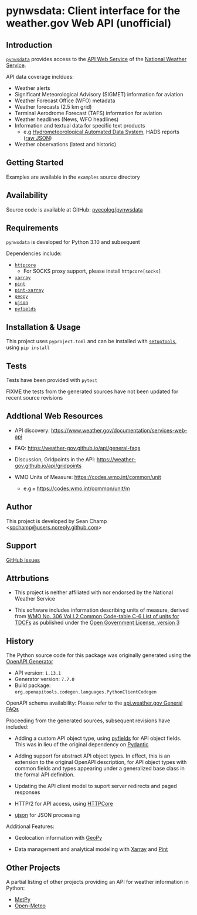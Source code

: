 # pynwsdata: Client interface for the weather.gov Web API (unofficial)

## Introduction

[`pynwsdata`][gh] provides access to the [API Web Service][api] of the
[National Weather Service][nws].

API data coverage incldues:
- Weather alerts
- Significant Meteorological Advisory (SIGMET) information for aviation
- Weather Forecast Office (WFO) metadata
- Weather forecasts (2.5 km grid)
- Terminal Aerodrome Forecast (TAFS) information for aviation
- Weather headlines (News, WFO headlines)
- Information and textual data for specific text products
  - e.g [Hydrometeorological Automated Data System][hads], HADS reports ([raw JSON][hads-json])
- Weather observations (latest and historic)

## Getting Started

Examples are available in the `examples` source directory

## Availability

Source code is available at GitHub: [pyecolog/pynwsdata][gh]

## Requirements

`pynwsdata` is developed for Python 3.10 and subsequent

Dependencies include:
- [`httpcore`][httpcore]
  - For SOCKS proxy support, please install `httpcore[socks]`
- [`xarray`][xarray]
- [`pint`][pint]
- [`pint-xarray`][pint-xarray]
- [`geopy`][geopy]
- [`ujson`][ujson]
- [`pyfields`][pyfields]

## Installation & Usage

This project uses `pyproject.toml` and can be installed with [`setuptools`][setuptools], using `pip install`

## Tests

Tests have been provided with `pytest`

FIXME the tests from the generated sources have not been updated for recent source revisions

## Addtional Web Resources

- API discovery: https://www.weather.gov/documentation/services-web-api

- FAQ: https://weather-gov.github.io/api/general-faqs

- Discussion, Gridpoints in the API: https://weather-gov.github.io/api/gridpoints

- WMO Units of Measure: https://codes.wmo.int/common/unit
  - e.g `m` https://codes.wmo.int/common/unit/m



## Author

This project is developed by Sean Champ &lt;spchamp@users.noreply.github.com&gt;

## Support

[GitHub Issues][gh-support]

## Attrbutions

- This project is neither affiliated with nor endorsed by the National Weather Service

- This software includes information describing units of measure, derived from
  [WMO No. 306 Vol I.2 Common Code-table C-6 List of units for TDCFs][wmo-units]
  as published under the [Open Government License, version 3][opengov3]

## History

The Python source code for this package was originally generated using the
[OpenAPI Generator](https://openapi-generator.tech)

- API version: `1.13.1`
- Generator version: `7.7.0`
- Build package: `org.openapitools.codegen.languages.PythonClientCodegen`

OpenAPI schema availability: Please refer to the [api.weather.gov General FAQs][api-faq]

Proceeding from the generated sources, subsequent revisions have included:

- Adding a custom API object type, using [pyfields][pyfields] for API object fields.
  This was in lieu of the original dependency on [Pydantic][pydantic]

- Adding support for abstract API object types. In effect, this is an extension to
  the original OpenAPI description, for API object types with common fields and
  types appearing under a generalized base class in the formal API definition.

- Updating the API client model to suport server redirects and paged responses

- HTTP/2 for API access, using [HTTPCore][httpcore]

- [ujson][ujson] for JSON processing


Additional Features:

- Geolocation information with [GeoPy][geopy]

- Data management and analytical modeling with [Xarray][xarray] and [Pint][pint-xarray]

## Other Projects

A partial listing of other projects providing an API for weather information in Python:

- [MetPy][metpy]
- [Open-Meteo][openmeteo]

[gh]: https://github.com/pyecolog/pynwsdata/
[gh-support]: https://github.com/pyecolog/pynwsdata/issues
[api]: https://www.weather.gov/documentation/services-web-api
[api-faq]: https://weather-gov.github.io/api/general-faqs
[nws]: https://www.weather.gov/
[hads]: https://hads.ncep.noaa.gov/
[hads-json]: https://api.weather.gov/products/f90af8a8-dffe-4024-b08d-f26dc8acac03
[pyfields]: https://smarie.github.io/python-pyfields/
[setuptools]: https://setuptools.pypa.io/
[pydantic]: https://docs.pydantic.dev/
[httpcore]: https://www.encode.io/httpcore/
[ujson]: https://pypi.org/project/ujson/
[geopy]: https://geopy.readthedocs.io/
[xarray]: https://docs.xarray.dev/
[pint-xarray]: https://xarray.dev/blog/introducing-pint-xarray
[pint]: https://pint.readthedocs.io/
[wmo-units]: https://codes.wmo.int/common/unit
[opengov3]: https://www.nationalarchives.gov.uk/doc/open-government-licence/version/3/
[metpy]: https://unidata.github.io/MetPy/latest/index.html
[openmeteo]: https://open-meteo.com/

